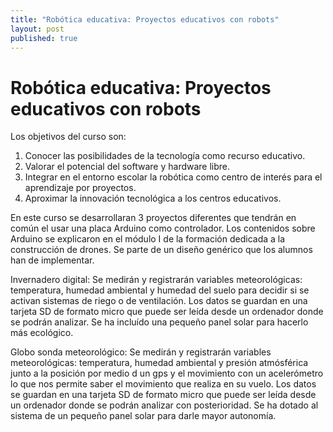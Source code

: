 ```yaml
---
title: "Robótica educativa: Proyectos educativos con robots"
layout: post
published: true
---
```


# Robótica educativa: Proyectos educativos con robots

Los objetivos del curso son:

1. Conocer las posibilidades de la tecnología como recurso educativo.
2. Valorar el potencial del software y hardware libre.
3. Integrar en el entorno escolar la robótica como centro de interés para el aprendizaje por proyectos.
4. Aproximar la innovación tecnológica a los centros educativos.

En este curso se desarrollaran 3 proyectos diferentes que tendrán en común el usar una placa Arduino como controlador. Los contenidos sobre Arduino se explicaron en el módulo I de la formación dedicada a la construcción de drones. Se parte de un diseño genérico que los alumnos han de implementar.

Invernadero digital: Se medirán y registrarán variables meteorológicas: temperatura, humedad ambiental y humedad del suelo para decidir si se activan sistemas de riego o de ventilación. Los datos se guardan en una tarjeta SD de formato micro que puede ser leída desde un ordenador donde se podrán analizar. Se ha incluído una pequeño panel solar para hacerlo más ecológico.

Globo sonda meteorológico: Se medirán y registrarán variables meteorológicas: temperatura, humedad ambiental y presión atmósférica junto a la posición por medio d un gps y el movimiento con un acelerómetro lo que nos permite saber el movimiento que realiza en su vuelo. Los datos se guardan en una tarjeta SD de formato micro que puede ser leída desde un ordenador donde se podrán analizar con posterioridad. Se ha dotado al sistema de un pequeño panel solar para darle mayor autonomía.

